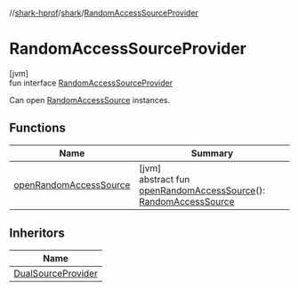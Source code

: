 //[shark-hprof](../../../index.md)/[shark](../index.md)/[RandomAccessSourceProvider](index.md)

# RandomAccessSourceProvider

[jvm]\
fun interface [RandomAccessSourceProvider](index.md)

Can open [RandomAccessSource](../-random-access-source/index.md) instances.

## Functions

| Name | Summary |
|---|---|
| [openRandomAccessSource](open-random-access-source.md) | [jvm]<br>abstract fun [openRandomAccessSource](open-random-access-source.md)(): [RandomAccessSource](../-random-access-source/index.md) |

## Inheritors

| Name |
|---|
| [DualSourceProvider](../-dual-source-provider/index.md) |
